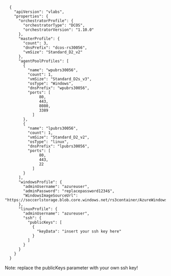       {
        "apiVersion": "vlabs",
        "properties": {
          "orchestratorProfile": {
            "orchestratorType": "DCOS",
            "orchestratorVersion": "1.10.0"
          },
          "masterProfile": {
            "count": 3,
            "dnsPrefix": "dcos-rs30056",
            "vmSize": "Standard_D2_v2"
          },
          "agentPoolProfiles": [
            {
              "name": "wpubrs30056",
              "count": 1,
              "vmSize": "Standard_D2s_v3",
              "osType": "Windows",
              "dnsPrefix": "wpubrs30056",
              "ports": [
                   80,
                   443,
                   8080,
                   3389
                ]
            },
            {
              "name": "lpubrs30056",
              "count": 1,
              "vmSize": "Standard_D2_v2",
              "osType": "linux",
              "dnsPrefix": "lpubrs30056",
              "ports": [
                   80,
                   443,
                   22
                ]
            }
          ],
          "windowsProfile": {
            "adminUsername": "azureuser",
            "adminPassword": "replacepassword1234$",
            "WindowsImageSourceUrl": "https://soccerlstorage.blob.core.windows.net/rs3container/AzureWindowsRS3.vhd"
          },
          "linuxProfile": {
            "adminUsername": "azureuser",
            "ssh": {
              "publicKeys": [
                {
                  "keyData": "insert your ssh key here"
                }
              ]
            }
          }
        }
      }



  Note: replace the publicKeys parameter with your own ssh key!
